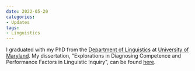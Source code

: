```yaml
---
date: 2022-05-20
categories:
- Updates
tags:
- Linguistics
---
```


I graduated with my PhD from the [Department of Linguistics](https://linguistics.umd.edu/) at [University of Maryland](https://umd.edu/). My dissertation, "Explorations in Diagnosing Competence and Performance Factors in Linguistic Inquiry", can be found [here](https://drum.lib.umd.edu/handle/1903/29000).
